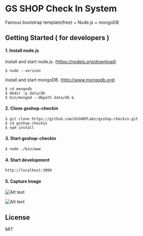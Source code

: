 # GS SHOP Check In System
Famous bootstrap template(free) + Node.js + mongoDB



## Getting Started  ( for developers )

#### 1. Install node.js

Install and start node.js. (https://nodejs.org/download)

	$ node --version

Install and start mongoDB. (http://www.mongodb.org)

	$ cd mongodb
	$ mkdir -p data/db
	$ bin/mongod --dbpath data/db &

#### 2. Clone gsshop-checkin

	$ git clone https://github.com/GSSHOPLabs/gsshop-checkin.git
	$ cd gsshop-checkin
	$ npm install

#### 3. Start gsshop-checkin

	$ node ./bin/www

#### 4. Start development

	http://localhost:3000

#### 5. Capture Image

![Alt text](https://cloud.githubusercontent.com/assets/1298497/8321731/7c07811c-1a65-11e5-8dc0-c07024b6b7ec.png "Optional title")

![Alt text](https://cloud.githubusercontent.com/assets/1298497/8321736/9867e09a-1a65-11e5-96ee-5db8429ea60c.png "Optional title")


## License
MIT


